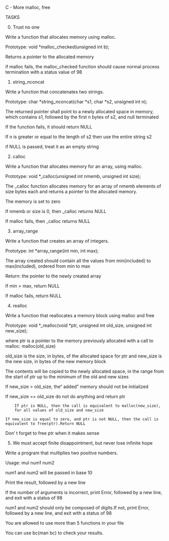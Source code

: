 C - More malloc, free

TASKS

0. Trust no one

Write a
function that allocates memory using malloc.

Prototype: void *malloc_checked(unsigned int b);

Returns a pointer to the allocated memory

if malloc fails, the malloc_checked
function should cause normal process termination with a status value of 98

1. string_nconcat

Write a
function that concatenates two strings.

Prototype: char *string_nconcat(char *s1, char *s2, unsigned int n);

The returned pointer shall point to a newly allocated space in memory, which contains s1, followed by the first n bytes of s2, and null terminated

If the
function fails, it should
return NULL

If n is greater or equal to the length of s2 then use the entire string s2

if NULL is passed, treat it as an empty string

2. calloc

Write a
function that allocates memory
for an array, using malloc.

Prototype: void *_calloc(unsigned int nmemb, unsigned int size);

The _calloc
function allocates memory
for an array of nmemb elements of size bytes each and returns a pointer to the allocated memory.

The memory is set to zero

If nmemb or size is 0, then _calloc returns NULL

If malloc fails, then _calloc returns NULL

3. array_range

Write a
function that creates an array of integers.

Prototype: int *array_range(int min, int max);

The array created should contain all the values from min(included) to max(included), ordered from min to max

Return: the pointer to the newly created array

If min > max,
	return NULL

If malloc fails,
return NULL

4. realloc

Write a
function that reallocates a memory block using malloc and free

Prototype: void *_realloc(void *ptr, unsigned int old_size, unsigned int new_size);

where ptr is a pointer to the memory previously allocated with a call to malloc: malloc(old_size)

old_size is the size, in bytes, of the allocated space
for ptr and new_size is the new size, in bytes of the new memory block

The contents will be copied to the newly allocated space, in the range from the start of ptr up to the minimum of the old and new sizes

If new_size > old_size, the“ added” memory should not be initialized

If new_size == old_size do not do anything and
		return ptr

		If ptr is NULL, then the call is equivalent to malloc(new_size),
		for all values of old_size and new_size

	If new_size is equal to zero, and ptr is not NULL, then the call is equivalent to free(ptr).Return NULL

Don’ t forget to free ptr when it makes sense

5. We must accept finite disappointment, but never lose infinite hope

Write a program that multiplies two positive numbers.

Usage: mul num1 num2

num1 and num2 will be passed in base 10

Print the result, followed by a new line

If the number of arguments is incorrect, print Error, followed by a new line, and exit with a status of 98

num1 and num2 should only be composed of digits.If not, print Error, followed by a new line, and exit with a status of 98

You are allowed to use more than 5 functions in your file

You can use bc(man bc) to check your results.
